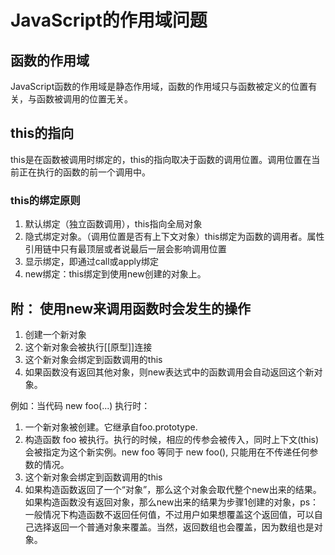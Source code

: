 # JavaScript的作用域问题
## 函数的作用域
JavaScript函数的作用域是静态作用域，函数的作用域只与函数被定义的位置有关，与函数被调用的位置无关。
## this的指向
this是在函数被调用时绑定的，this的指向取决于函数的调用位置。调用位置在当前正在执行的函数的前一个调用中。
### this的绑定原则
1. 默认绑定（独立函数调用），this指向全局对象
2. 隐式绑定对象。（调用位置是否有上下文对象）this绑定为函数的调用者。属性引用链中只有最顶层或者说最后一层会影响调用位置
3. 显示绑定，即通过call或apply绑定
4. new绑定：this绑定到使用new创建的对象上。
## 附： 使用new来调用函数时会发生的操作
1. 创建一个新对象
2. 这个新对象会被执行[[原型]]连接
3. 这个新对象会绑定到函数调用的this
4. 如果函数没有返回其他对象，则new表达式中的函数调用会自动返回这个新对象。

例如：当代码 new foo(...) 执行时：

1. 一个新对象被创建。它继承自foo.prototype.
2. 构造函数 foo 被执行。执行的时候，相应的传参会被传入，同时上下文(this)会被指定为这个新实例。new foo 等同于 new foo(), 只能用在不传递任何参数的情况。
3. 这个新对象会绑定到函数调用的this
4. 如果构造函数返回了一个“对象”，那么这个对象会取代整个new出来的结果。如果构造函数没有返回对象，那么new出来的结果为步骤1创建的对象，ps：一般情况下构造函数不返回任何值，不过用户如果想覆盖这个返回值，可以自己选择返回一个普通对象来覆盖。当然，返回数组也会覆盖，因为数组也是对象。
